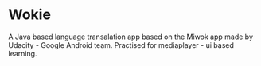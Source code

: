 # Wokie
A Java based language transalation app based on the Miwok app made by Udacity - Google Android team.
Practised for mediaplayer - ui based learning.  
